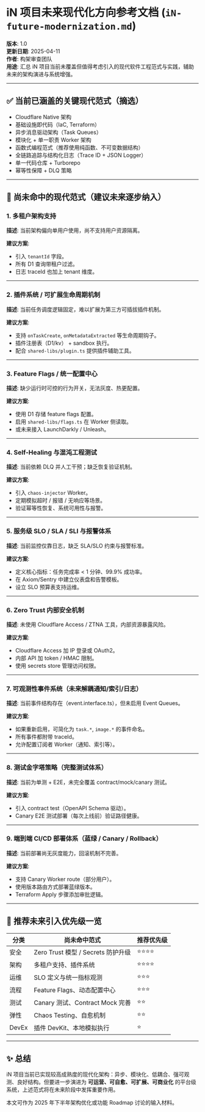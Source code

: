 # iN 项目未来现代化方向参考文档 (`iN-future-modernization.md`)

**版本**: 1.0  
**更新日期**: 2025-04-11  
**作者**: 构架审查团队  
**用途**: 汇总 iN 项目当前未覆盖但值得考虑引入的现代软件工程范式与实践，辅助未来的架构演进与系统增强。

---

## ✅ 当前已涵盖的关键现代范式（摘选）

- Cloudflare Native 架构
- 基础设施即代码（IaC, Terraform）
- 异步消息驱动架构（Task Queues）
- 模块化 + 单一职责 Worker 架构
- 函数式编程范式（推荐使用纯函数、不可变数据结构）
- 全链路追踪与结构化日志（Trace ID + JSON Logger）
- 单一代码仓库 + Turborepo
- 幂等性保障 + DLQ 策略

---

## 🚨 尚未命中的现代范式（建议未来逐步纳入）

### 1. 多租户架构支持
**描述**: 当前架构偏向单用户使用，尚不支持用户资源隔离。

**建议方案**:
- 引入 `tenantId` 字段。
- 所有 D1 查询带租户过滤。
- 日志 traceId 也加上 tenant 维度。

---

### 2. 插件系统 / 可扩展生命周期机制
**描述**: 当前任务调度逻辑固定，难以扩展为第三方可插拔插件机制。

**建议方案**:
- 支持 `onTaskCreate`, `onMetadataExtracted` 等生命周期钩子。
- 插件注册表（D1/kv） + sandbox 执行。
- 配合 `shared-libs/plugin.ts` 提供插件辅助工具。

---

### 3. Feature Flags / 统一配置中心
**描述**: 缺少运行时可控的行为开关，无法灰度、热更配置。

**建议方案**:
- 使用 D1 存储 feature flags 配置。
- 启用 `shared-libs/flags.ts` 在 Worker 侧读取。
- 或未来接入 LaunchDarkly / Unleash。

---

### 4. Self-Healing 与混沌工程测试
**描述**: 当前依赖 DLQ 并人工干预；缺乏恢复验证机制。

**建议方案**:
- 引入 `chaos-injector` Worker。
- 定期模拟超时 / 报错 / 无响应等场景。
- 验证幂等性恢复、系统可用性与报警。

---

### 5. 服务级 SLO / SLA / SLI 与报警体系
**描述**: 当前监控仅靠日志，缺乏 SLA/SLO 约束与报警标准。

**建议方案**:
- 定义核心指标：任务完成率 < 1 分钟、99.9% 成功率。
- 在 Axiom/Sentry 中建立仪表盘和告警模板。
- 设立 SLO 预算表支持运维。

---

### 6. Zero Trust 内部安全机制
**描述**: 未使用 Cloudflare Access / ZTNA 工具，内部资源暴露风险。

**建议方案**:
- Cloudflare Access 加 IP 登录或 OAuth2。
- 内部 API 加 token / HMAC 限制。
- 使用 secrets store 管理访问权限。

---

### 7. 可观测性事件系统（未来解耦通知/索引/日志）
**描述**: 当前事件结构存在（event.interface.ts），但未启用 Event Queues。

**建议方案**:
- 如果重新启用，可简化为 `task.*`, `image.*` 的事件命名。
- 所有事件都附带 traceId。
- 允许配置订阅者 Worker（通知、索引等）。

---

### 8. 测试金字塔策略（完整测试体系）
**描述**: 当前为单测 + E2E，未完全覆盖 contract/mock/canary 测试。

**建议方案**:
- 引入 contract test（OpenAPI Schema 驱动）。
- Canary E2E 测试部署（每次上线前）验证路径健康。

---

### 9. 端到端 CI/CD 部署体系（蓝绿 / Canary / Rollback）
**描述**: 当前部署尚无灰度能力，回滚机制不完善。

**建议方案**:
- 支持 Canary Worker route（部分用户）。
- 使用版本路由方式部署蓝绿版本。
- Terraform Apply 步骤添加审批逻辑。

---

## 📌 推荐未来引入优先级一览

| 分类 | 尚未命中范式 | 推荐优先级 |
|------|--------------|------------|
| 安全 | Zero Trust 模型 / Secrets 防护升级 | ⭐⭐⭐⭐ |
| 架构 | 多租户支持、插件系统 | ⭐⭐⭐⭐ |
| 运维 | SLO 定义与统一指标观测 | ⭐⭐⭐ |
| 流程 | Feature Flags、动态配置中心 | ⭐⭐⭐ |
| 测试 | Canary 测试、Contract Mock 完善 | ⭐⭐ |
| 弹性 | Chaos Testing、自愈机制 | ⭐⭐ |
| DevEx | 插件 DevKit、本地模拟执行 | ⭐ |

---

## ✨ 总结

iN 项目当前已实现较高成熟度的现代化架构：异步、模块化、低耦合、强可观测、良好结构。但要进一步演进为 **可运营、可自愈、可扩展、可商业化** 的平台级系统，上述范式将在未来阶段中发挥重要作用。

本文可作为 2025 年下半年架构优化或功能 Roadmap 讨论的输入材料。

